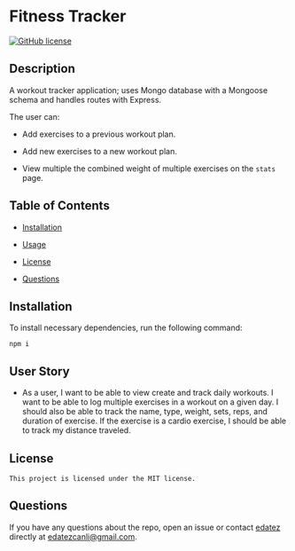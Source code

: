 
# Fitness Tracker
[![GitHub license](https://img.shields.io/badge/license-MIT-blue.svg)](https://github.com/edatez/fitness-tracker)

## Description

A workout tracker application; uses Mongo database with a Mongoose schema and handles routes with Express.

The user can:

  * Add exercises to a previous workout plan.

  * Add new exercises to a new workout plan.

  * View multiple the combined weight of multiple exercises on the `stats` page.

## Table of Contents 

* [Installation](#installation)

* [Usage](#usage)

* [License](#license)

* [Questions](#questions)

## Installation

To install necessary dependencies, run the following command:

```
npm i
```

## User Story

* As a user, I want to be able to view create and track daily workouts. I want to be able to log multiple exercises in a workout on a given day. I should also be able to track the name, type, weight, sets, reps, and duration of exercise. If the exercise is a cardio exercise, I should be able to track my distance traveled.


## License

    This project is licensed under the MIT license.
  

## Questions

If you have any questions about the repo, open an issue or contact [edatez](https://github.com/edatez/fitness_tracker) directly at edatezcanli@gmail.com.
